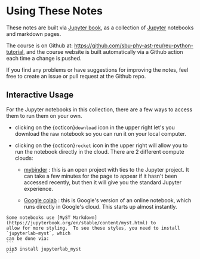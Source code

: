 # Using These Notes

These notes are built via [Jupyter book](https://jupyterbook.org/), as
a collection of [Jupyter](https://jupyter.org/) notebooks and markdown
pages.

The course is on Github at:
https://github.com/sbu-phy-ast-reu/reu-python-tutorial, and the course
website is built automatically via a Github action each time a change
is pushed.

If you find any problems or have suggestions for improving the notes,
feel free to create an issue or pull request at the Github repo.

## Interactive Usage

For the Jupyter notebooks in this collection, there are a few ways to
access them to run them on your own.

* clicking on the {octicon}`download` icon in the upper right let's
  you download the raw notebook so you can run it on your local
  computer.

* clicking on the {octicon}`rocket` icon in the upper right will allow
  you to run the notebook directly in the cloud.  There are 2 different
  compute clouds:

  * [mybinder](https://mybinder.org/) : this is an open project with
    ties to the Jupyter project.  It can take a few minutes for the
    page to appear if it hasn't been accessed recently, but then it
    will give you the standard Jupyter experience.

  * [Google colab](https://colab.research.google.com/) : this is
    Google's version of an online notebook, which runs directly in
    Google's cloud.  This starts up almost instantly.

````{note}
Some notebooks use [MyST Markdown](https://jupyterbook.org/en/stable/content/myst.html) to 
allow for more styling.  To see these styles, you need to install `jupyterlab-myst`, which
can be done via:
```
pip3 install jupyterlab_myst
```

````
